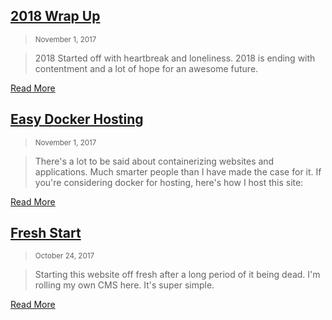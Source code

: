 
<div class="col-md-4">

## [2018 Wrap Up](/2018/12/31/2018-wrap-up.html)
> <small class="text-muted">November 1, 2017</small>

> 2018 Started off with heartbreak and loneliness. 2018 is ending with contentment and a lot of hope for an awesome future.

<a class="btn btn-secondary" href="/2018/12/31/2018-wrap-up.html" role="button">Read More</a>
</div>


<div class="col-md-4">

## [Easy Docker Hosting](/2017/11/01/t3ch/easy-docker-hosting.html)
> <small class="text-muted">November 1, 2017</small>

> There's a lot to be said about containerizing websites and applications. Much smarter people than I have made the case for it. If you're considering docker for hosting, here's how I host this site:

<a class="btn btn-secondary" href="/2017/11/01/t3ch/easy-docker-hosting.html" role="button">Read More</a>
</div>


<div class="col-md-4">

## [Fresh Start](/2017/10/24/fresh-start.html)
> <small class="text-muted">October 24, 2017</small>

> Starting this website off fresh after a long period of it being dead. I'm rolling my own CMS here. It's super simple.

<a class="btn btn-secondary" href="/2017/10/24/fresh-start.html" role="button">Read More</a>
</div>
